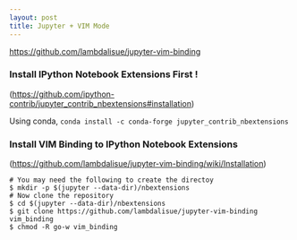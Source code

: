 ```yaml
---
layout: post
title: Jupyter + VIM Mode
---
```

https://github.com/lambdalisue/jupyter-vim-binding

### Install IPython Notebook Extensions First !

(https://github.com/ipython-contrib/jupyter_contrib_nbextensions#installation)

Using conda, `conda install -c conda-forge jupyter_contrib_nbextensions`

### Install VIM Binding to IPython Notebook Extensions

(https://github.com/lambdalisue/jupyter-vim-binding/wiki/Installation)

```
# You may need the following to create the directoy
$ mkdir -p $(jupyter --data-dir)/nbextensions
# Now clone the repository
$ cd $(jupyter --data-dir)/nbextensions
$ git clone https://github.com/lambdalisue/jupyter-vim-binding vim_binding
$ chmod -R go-w vim_binding
```
